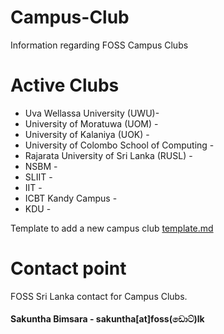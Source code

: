 # Campus-Club
Information regarding FOSS Campus Clubs

# Active Clubs

* Uva Wellassa University (UWU)- 
* University of Moratuwa (UOM) - 
* University of Kalaniya (UOK) - 
* University of Colombo School of Computing - 
* Rajarata University of Sri Lanka (RUSL) - 
* NSBM - 
* SLIIT - 
* IIT - 
* ICBT Kandy Campus - 
* KDU -

Template to add a new campus club [template.md](template.md)

# Contact point
FOSS Sri Lanka contact for Campus Clubs. 

#### Sakuntha Bimsara - sakuntha[at]foss(ඩොට්)lk
